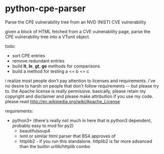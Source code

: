 python-cpe-parser
=================

Parse the CPE vulnerability tree from an NVD (NIST) CVE vulnerability

given a block of HTML fetched from a CVE vulnerability page, parse the CPE vulnerability tree into a VTunit object.

todo:
* sort CPE entries
* remove redundant entries
* build __lt__, __le__, __gt__, __ge__ methods for comparisons
* build a method for testing a <= b <= c


i realize most people don't pay attention to licenses and requirements. i've no desire to harsh on people that
don't follow requirements -- but please try to. the Apache license is really permissive. basically, please retain
my copyright and disclaimer and please make attribution if you use my code. please read
http://en.wikipedia.org/wiki/Apache_License

requirements:
* python3+         (there's really not much in here that is python3 dependent, probably easy to mod for py2)
  *  beautifulsoup4
    * lxml or similar html parser that BS4 approves of
  *  httplib2 - if you run this standalone. httplib2 is far more advanced than the builtin urllib/httplib combo
